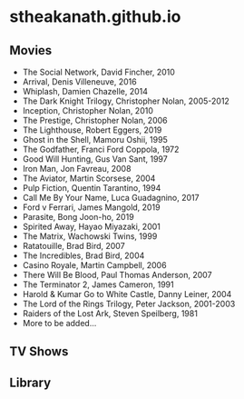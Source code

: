 # stheakanath.github.io

## Movies 

- The Social Network, David Fincher, 2010
- Arrival, Denis Villeneuve, 2016
- Whiplash, Damien Chazelle, 2014
- The Dark Knight Trilogy, Christopher Nolan, 2005-2012
- Inception, Christopher Nolan, 2010
- The Prestige, Christopher Nolan, 2006
- The Lighthouse, Robert Eggers, 2019
- Ghost in the Shell, Mamoru Oshii, 1995
- The Godfather, Franci Ford Coppola, 1972
- Good Will Hunting, Gus Van Sant, 1997
- Iron Man, Jon Favreau, 2008
- The Aviator, Martin Scorsese, 2004
- Pulp Fiction, Quentin Tarantino, 1994
- Call Me By Your Name, Luca Guadagnino, 2017
- Ford v Ferrari, James Mangold, 2019
- Parasite, Bong Joon-ho, 2019
- Spirited Away, Hayao Miyazaki, 2001
- The Matrix, Wachowski Twins, 1999
- Ratatouille, Brad Bird, 2007
- The Incredibles, Brad Bird, 2004
- Casino Royale, Martin Campbell, 2006
- There Will Be Blood, Paul Thomas Anderson, 2007
- The Terminator 2, James Cameron, 1991
- Harold & Kumar Go to White Castle, Danny Leiner, 2004
- The Lord of the Rings Trilogy, Peter Jackson, 2001-2003
- Raiders of the Lost Ark, Steven Speilberg, 1981
- More to be added...

## TV Shows 

## Library 
